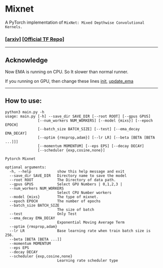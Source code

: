 # Mixnet

A PyTorch implementation of `MixNet: Mixed Depthwise Convolutional Kernels.`


### [[arxiv]](https://arxiv.org/abs/1907.09595) [[Official TF Repo]](https://github.com/tensorflow/tpu/tree/master/models/official/mnasnet/mixnet)

<hr>

## Acknowledge

Now EMA is running on CPU. So It slower than normal runner.

If you running on GPU, then change these lines [init](ema_runner.py#23), [update_ema](ema_runner.py#96)

<hr>

## How to use:

```
python3 main.py -h
usage: main.py [-h] --save_dir SAVE_DIR [--root ROOT] [--gpus GPUS]
               [--num_workers NUM_WORKERS] [--model {mixs}] [--epoch EPOCH]
               [--batch_size BATCH_SIZE] [--test] [--ema_decay EMA_DECAY]
               [--optim {rmsprop,adam}] [--lr LR] [--beta [BETA [BETA ...]]]
               [--momentum MOMENTUM] [--eps EPS] [--decay DECAY]
               [--scheduler {exp,cosine,none}]

Pytorch Mixnet

optional arguments:
  -h, --help            show this help message and exit
  --save_dir SAVE_DIR   Directory name to save the model
  --root ROOT           The Directory of data path.
  --gpus GPUS           Select GPU Numbers | 0,1,2,3 |
  --num_workers NUM_WORKERS
                        Select CPU Number workers
  --model {mixs}        The type of mixnet.
  --epoch EPOCH         The number of epochs
  --batch_size BATCH_SIZE
                        The size of batch
  --test                Only Test
  --ema_decay EMA_DECAY
                        Exponential Moving Average Term
  --optim {rmsprop,adam}
  --lr LR               Base learning rate when train batch size is 256.
  --beta [BETA [BETA ...]]
  --momentum MOMENTUM
  --eps EPS
  --decay DECAY
  --scheduler {exp,cosine,none}
                        Learning rate scheduler type
```
